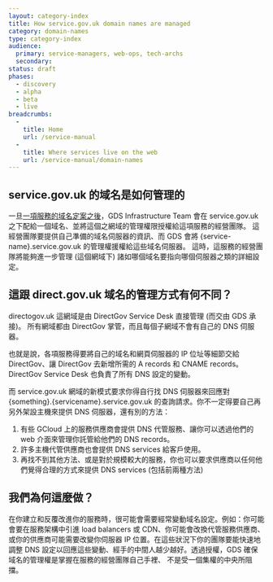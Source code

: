 ```yaml
---
layout: category-index
title: How service.gov.uk domain names are managed
category: domain-names
type: category-index
audience:
  primary: service-managers, web-ops, tech-archs
  secondary:
status: draft
phases:
  - discovery
  - alpha
  - beta
  - live
breadcrumbs:
  -
    title: Home
    url: /service-manual
  -
    title: Where services live on the web
    url: /service-manual/domain-names
---
```


## service.gov.uk 的域名是如何管理的

一旦[一項服務的域名定案之後](/service-manual/domain-names/setting-up.html)，GDS Infrastructure Team 會在
service.gov.uk 之下配給一個域名、並將這個之網域的管理權限授權給這項服務的經營團隊。
這經營團隊要提供自己準備的域名伺服器的資訊、而 GDS 會將 {service-name}.service.gov.uk 的管理權援權給這些域名伺服器。
這時，這服務的經營團隊將能夠進一步管理 (這個網域下) 諸如哪個域名要指向哪個伺服器之類的詳細設定。

## 這跟 direct.gov.uk 域名的管理方式有何不同？

directogov.uk 這網域是由 DirectGov Service Desk 直接管理 (而交由 GDS 承接)。
所有網域都由 DirectGov 掌管，而且每個子網域不會有自己的 DNS 伺服器。

也就是說，各項服務得要將自己的域名和網頁伺服器的 IP 位址等細節交給 DirectGov、讓 DirectGov 去新增所需的
A records 和 CNAME records。
DirectGov Service Desk 也負責了所有 DNS 設定的變動。

而 service.gov.uk 網域的新模式要求你得自行找 DNS 伺服器來回應對 {something}.{servicename}.service.gov.uk
的查詢請求。你不一定得要自己再另外架設主機來提供 DNS 伺服器，還有別的方法：

1. 有些 GCloud 上的服務供應商會提供 DNS 代管服務、讓你可以透過他們的 web 介面來管理你託管給他們的 DNS records。
2. 許多主機代管供應商也會提供 DNS services 給客戶使用。
3. 再找不到其他方法、或是對於規模較大的服務，你也可以要求供應商以任何他們覺得合理的方式來提供 DNS services
   (包括前兩種方法)

## 我們為何這麼做？

在你建立和反覆改進你的服務時，很可能會需要經常變動域名設定。例如：你可能會要在服務架構中引進 load balancers
或 CDN、你可能會改換代管服務供應商、或你的供應商可能需要改變你伺服器 IP 位置。在這些狀況下你的團隊要能快速地調整
DNS 設定以回應這些變動、經手的中間人越少越好。透過授權，GDS 確保域名的管理權是掌握在服務的經營團隊自己手裡、
不是受一個集權的中央所阻擋。
